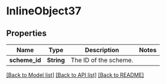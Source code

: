 # InlineObject37

## Properties

Name | Type | Description | Notes
------------ | ------------- | ------------- | -------------
**scheme_id** | **String** | The ID of the scheme. | 

[[Back to Model list]](../README.md#documentation-for-models) [[Back to API list]](../README.md#documentation-for-api-endpoints) [[Back to README]](../README.md)



